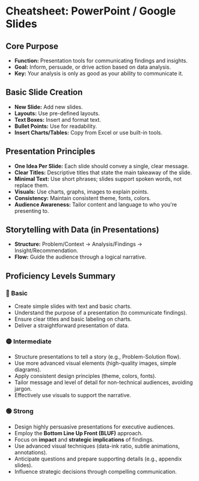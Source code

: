 # Cheatsheet: PowerPoint / Google Slides

## Core Purpose
*   **Function:** Presentation tools for communicating findings and insights.
*   **Goal:** Inform, persuade, or drive action based on data analysis.
*   **Key:** Your analysis is only as good as your ability to communicate it.

## Basic Slide Creation
*   **New Slide:** Add new slides.
*   **Layouts:** Use pre-defined layouts.
*   **Text Boxes:** Insert and format text.
*   **Bullet Points:** Use for readability.
*   **Insert Charts/Tables:** Copy from Excel or use built-in tools.

## Presentation Principles
*   **One Idea Per Slide:** Each slide should convey a single, clear message.
*   **Clear Titles:** Descriptive titles that state the main takeaway of the slide.
*   **Minimal Text:** Use short phrases; slides support spoken words, not replace them.
*   **Visuals:** Use charts, graphs, images to explain points.
*   **Consistency:** Maintain consistent theme, fonts, colors.
*   **Audience Awareness:** Tailor content and language to who you're presenting to.

## Storytelling with Data (in Presentations)
*   **Structure:** Problem/Context -> Analysis/Findings -> Insight/Recommendation.
*   **Flow:** Guide the audience through a logical narrative.

## Proficiency Levels Summary

### 🔵 Basic
*   Create simple slides with text and basic charts.
*   Understand the purpose of a presentation (to communicate findings).
*   Ensure clear titles and basic labeling on charts.
*   Deliver a straightforward presentation of data.

### 🟡 Intermediate
*   Structure presentations to tell a story (e.g., Problem-Solution flow).
*   Use more advanced visual elements (high-quality images, simple diagrams).
*   Apply consistent design principles (theme, colors, fonts).
*   Tailor message and level of detail for non-technical audiences, avoiding jargon.
*   Effectively use visuals to support the narrative.

### 🟢 Strong
*   Design highly persuasive presentations for executive audiences.
*   Employ the **Bottom Line Up Front (BLUF)** approach.
*   Focus on **impact** and **strategic implications** of findings.
*   Use advanced visual techniques (data-ink ratio, subtle animations, annotations).
*   Anticipate questions and prepare supporting details (e.g., appendix slides).
*   Influence strategic decisions through compelling communication.
